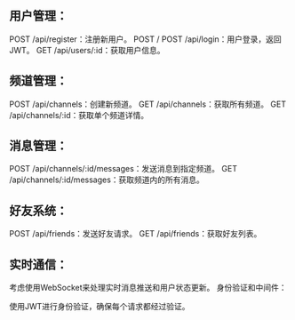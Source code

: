 

## 用户管理：
POST /api/register：注册新用户。
POST /
POST /api/login：用户登录，返回JWT。
GET /api/users/:id：获取用户信息。
## 频道管理：
POST /api/channels：创建新频道。
GET /api/channels：获取所有频道。
GET /api/channels/:id：获取单个频道详情。
## 消息管理：

POST /api/channels/:id/messages：发送消息到指定频道。
GET /api/channels/:id/messages：获取频道内的所有消息。
## 好友系统：

POST /api/friends：发送好友请求。
GET /api/friends：获取好友列表。
## 实时通信：

考虑使用WebSocket来处理实时消息推送和用户状态更新。
身份验证和中间件：

使用JWT进行身份验证，确保每个请求都经过验证。
